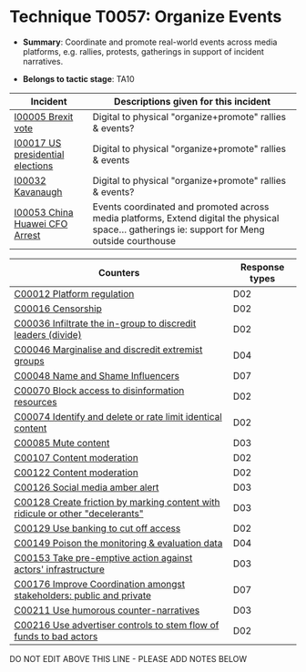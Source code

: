 # Technique T0057: Organize Events

* **Summary**: Coordinate and promote real-world events across media platforms, e.g. rallies, protests, gatherings in support of incident narratives.

* **Belongs to tactic stage**: TA10


| Incident | Descriptions given for this incident |
| -------- | -------------------- |
| [I00005 Brexit vote](../../generated_pages/incidents/I00005.md) | Digital to physical "organize+promote" rallies & events? |
| [I00017 US presidential elections](../../generated_pages/incidents/I00017.md) | Digital to physical "organize+promote" rallies & events |
| [I00032 Kavanaugh](../../generated_pages/incidents/I00032.md) | Digital to physical "organize+promote" rallies & events? |
| [I00053 China Huawei CFO Arrest](../../generated_pages/incidents/I00053.md) | Events coordinated and promoted across media platforms, Extend digital the physical space… gatherings ie: support for Meng outside courthouse |



| Counters | Response types |
| -------- | -------------- |
| [C00012 Platform regulation](../../generated_pages/counters/C00012.md) | D02 |
| [C00016 Censorship](../../generated_pages/counters/C00016.md) | D02 |
| [C00036 Infiltrate the in-group to discredit leaders (divide)](../../generated_pages/counters/C00036.md) | D02 |
| [C00046 Marginalise and discredit extremist groups](../../generated_pages/counters/C00046.md) | D04 |
| [C00048 Name and Shame Influencers](../../generated_pages/counters/C00048.md) | D07 |
| [C00070 Block access to disinformation resources](../../generated_pages/counters/C00070.md) | D02 |
| [C00074 Identify and delete or rate limit identical content](../../generated_pages/counters/C00074.md) | D02 |
| [C00085 Mute content](../../generated_pages/counters/C00085.md) | D03 |
| [C00107 Content moderation](../../generated_pages/counters/C00107.md) | D02 |
| [C00122 Content moderation](../../generated_pages/counters/C00122.md) | D02 |
| [C00126 Social media amber alert](../../generated_pages/counters/C00126.md) | D03 |
| [C00128 Create friction by marking content with ridicule or other "decelerants"](../../generated_pages/counters/C00128.md) | D03 |
| [C00129 Use banking to cut off access ](../../generated_pages/counters/C00129.md) | D02 |
| [C00149 Poison the monitoring & evaluation data](../../generated_pages/counters/C00149.md) | D04 |
| [C00153 Take pre-emptive action against actors' infrastructure](../../generated_pages/counters/C00153.md) | D03 |
| [C00176 Improve Coordination amongst stakeholders: public and private](../../generated_pages/counters/C00176.md) | D07 |
| [C00211 Use humorous counter-narratives](../../generated_pages/counters/C00211.md) | D03 |
| [C00216 Use advertiser controls to stem flow of funds to bad actors](../../generated_pages/counters/C00216.md) | D02 |


DO NOT EDIT ABOVE THIS LINE - PLEASE ADD NOTES BELOW